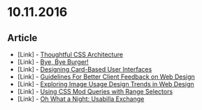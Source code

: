 # 10.11.2016

## Article

- \[Link\] - [Thoughtful CSS Architecture](https://seesparkbox.com/foundry/thoughtful_css_architecture)
- \[Link\] - [Bye, Bye Burger!](https://medium.com/startup-grind/bye-bye-burger-5bd963806015#.xgi28ew3t)
- \[Link\] - [Designing Card-Based User Interfaces](https://www.smashingmagazine.com/2016/10/designing-card-based-user-interfaces/)
- \[Link\] - [Guidelines For Better Client Feedback on Web Design](https://speckyboy.com/guidelines-for-better-client-feedback-on-web-design/)
- \[Link\] - [Exploring Image Usage Design Trends in Web Design](https://speckyboy.com/image-usage-design-trends-web-design/)
- \[Link\] - [Using CSS Mod Queries with Range Selectors](http://alistapart.com/article/using-css-mod-queries-with-range-selectors)
- \[Link\] - [Oh What a Night: Usabilla Exchange](http://blog.usabilla.com/oh-night-usabilla-exchange/)
